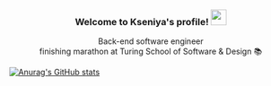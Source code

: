 <h3 align="center">
  Welcome to Kseniya's profile!
  <img src="https://media.giphy.com/media/hvRJCLFzcasrR4ia7z/giphy.gif" width="28">
</h3>

<p align="center">
  Back-end software engineer<br>
  finishing marathon at Turing School of Software & Design 📚
</p>

[![Anurag's GitHub stats](https://github-readme-stats.vercel.app/api?username=gitkseniya&hide=stars&theme=yeblu)
](https://github.com/gitkseniya/github-readme-stats)

<!--
**gitkseniya/gitkseniya** is a ✨ _special_ ✨ repository because its `README.md` (this file) appears on your GitHub profile.

Here are some ideas to get you started:

- 🔭 I’m currently working on ...
- 🌱 I’m currently learning ...
- 👯 I’m looking to collaborate on ...
- 🤔 I’m looking for help with ...
- 💬 Ask me about ...
- 📫 How to reach me: ...
- 😄 Pronouns: ...
- ⚡ Fun fact: ...
-->
